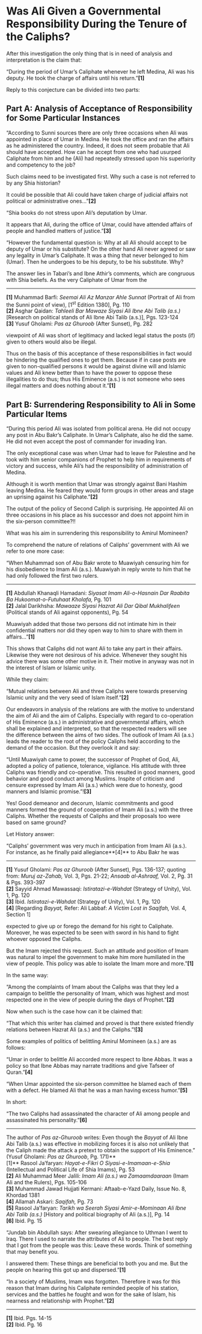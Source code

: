 Was Ali Given a Governmental Responsibility During the Tenure of the Caliphs?
=============================================================================

After this investigation the only thing that is in need of analysis and
interpretation is the claim that:

“During the period of Umar’s Caliphate whenever he left Medina, Ali was
his deputy. He took the charge of affairs until his return.”**[1]**

Reply to this conjecture can be divided into two parts:

Part A: Analysis of Acceptance of Responsibility for Some Particular Instances
------------------------------------------------------------------------------

“According to Sunni sources there are only three occasions when Ali was
appointed in place of Umar in Medina. He took the office and ran the
affairs as he administered the country. Indeed, it does not seem
probable that Ali should have accepted. How can he accept from one who
had usurped Caliphate from him and he (Ali) had repeatedly stressed upon
his superiority and competency to the job?

Such claims need to be investigated first. Why such a case is not
referred to by any Shia historian?

It could be possible that Ali could have taken charge of judicial
affairs not political or administrative ones…”**[2]**

“Shia books do not stress upon Ali’s deputation by Umar.

It appears that Ali, during the office of Umar, could have attended
affairs of people and handled matters of justice.”**[3]**

“However the fundamental question is: Why at all Ali should accept to be
deputy of Umar or his substitute? On the other hand Ali never agreed or
saw any legality in Umar’s Caliphate. It was a thing that never belonged
to him (Umar). Then he undergoes to be his deputy, to be his substitute.
Why?

The answer lies in Tabari’s and Ibne Athir’s comments, which are
congruous with Shia beliefs. As the very Caliphate of Umar from the  

------------------------------------------------------------------------

**[1]** Muhammad Barfi: *Seemai Ali Az Manzar Ahle Sunnat* (Portrait of
Ali from the Sunni point of view), [1<sup>st</sup> Edition 1380], Pg.
110  
 **[2]** Asghar Qaidan: *Tahleeli Bar Mawaze Siyasi Ali Ibne Abi Talib
(a.s.)* [Research on political stands of Ali Ibne Abi Talib (a.s.)],
Pgs. 123-124  
 **[3]** Yusuf Gholami: *Pas az Ghuroob* (After Sunset), Pg. 282

viewpoint of Ali was short of legitimacy and lacked legal status the
posts (if) given to others would also be illegal.

Thus on the basis of this acceptance of these responsibilities in fact
would be hindering the qualified ones to get them. Because if in case
posts are given to non-qualified persons it would be against divine will
and Islamic values and Ali knew better than to have the power to oppose
these illegalities to do thus; thus His Eminence (a.s.) is not someone
who sees illegal matters and does nothing about it.”**[1]**

Part B: Surrendering Responsibility to Ali in Some Particular Items
-------------------------------------------------------------------

“During this period Ali was isolated from political arena. He did not
occupy any post in Abu Bakr’s Caliphate. In Umar’s Caliphate, also he
did the same. He did not even accept the post of commander for invading
Iran.

The only exceptional case was when Umar had to leave for Palestine and
he took with him senior companions of Prophet to help him in
requirements of victory and success, while Ali’s had the responsibility
of administration of Medina.

Although it is worth mention that Umar was strongly against Bani Hashim
leaving Medina. He feared they would form groups in other areas and
stage an uprising against his Caliphate.”**[2]**

The output of the policy of Second Caliph is surprising. He appointed
Ali on three occasions in his place as his successor and does not
appoint him in the six-person committee?!!

What was his aim in surrendering this responsibility to Amirul Momineen?

To comprehend the nature of relations of Caliphs’ government with Ali we
refer to one more case:

“When Muhammad son of Abu Bakr wrote to Muawiyah censuring him for his
disobedience to Imam Ali (a.s.). Muawiyah in reply wrote to him that he
had only followed the first two rulers.

------------------------------------------------------------------------

**[1]** Abdullah Khanaqli Hamadani: *Siyasat Imam Ali-o-Hasnain Dar
Raabita Ba Hukoomat-o-Futuhaat Kholafa,* Pg. 101  
 **[2]** Jalal Darikhsha: *Mawaaze Siyasi Hazrat Ali Dar Qibal
Mukhalifeen* (Political stands of Ali against opponents), Pg. 54

Muawiyah added that those two persons did not intimate him in their
confidential matters nor did they open way to him to share with them in
affairs…”**[1]**

This shows that Caliphs did not want Ali to take any part in their
affairs. Likewise they were not desirous of his advice. Whenever they
sought his advice there was some other motive in it. Their motive in
anyway was not in the interest of Islam or Islamic unity.

While they claim:

“Mutual relations between Ali and three Caliphs were towards preserving
Islamic unity and the very seed of Islam itself.”**[2]**

Our endeavors in analysis of the relations are with the motive to
understand the aim of Ali and the aim of Caliphs. Especially with regard
to co-operation of His Eminence (a.s.) in administrative and
governmental affairs, which shall be explained and interpreted, so that
the respected readers will see the difference between the aims of two
sides. The outlook of Imam Ali (a.s.) leads the reader to the root of
the policy Caliphs held according to the demand of the occasion. But
they overlook it and say:

“Until Muawiyah came to power, the successor of Prophet of God, Ali,
adopted a policy of patience, tolerance, vigilance. His attitude with
three Caliphs was friendly and co-operative. This resulted in good
manners, good behavior and good conduct among Muslims. Inspite of
criticism and censure expressed by Imam Ali (a.s.) which were due to
honesty, good manners and Islamic promise.”!**[3]**

Yes! Good demeanor and decorum, Islamic commitments and good manners
formed the ground of cooperation of Imam Ali (a.s.) with the three
Caliphs. Whether the requests of Caliphs and their proposals too were
based on same ground?

Let History answer:

“Caliphs’ government was very much in anticipation from Imam Ali (a.s.).
For instance, as he finally paid allegiance**[4]** to Abu Bakr he was  

------------------------------------------------------------------------

**[1]** Yusuf Gholami: *Pas az Ghuroob* (After Sunset), Pgs. 136-137;
quoting from: *Muruj az-Zahab,* Vol. 3, Pgs. 21-22; *Ansaab al-Ashraaf,*
Vol. 2, Pg. 31 & Pgs. 393-397  
 **[2]** Sayyid Ahmad Mawassaqi: *Istiratazi-e-Wahdat* (Strategy of
Unity), Vol. 1, Pg. 120  
 **[3]** Ibid. *Istiratazi-e-Wahdat* (Strategy of Unity), Vol. 1, Pg.
120  
 **[4]** [Regarding *Bayyat,* Refer: Ali Labbaf: *A Victim Lost in
Saqifah,* Vol. 4, Section 1]

expected to give up or forego the demand for his right to Caliphate.
Moreover, he was expected to be seen with sword in his hand to fight
whoever opposed the Caliphs.

But the Imam rejected this request. Such an attitude and position of
Imam was natural to impel the government to make him more humiliated in
the view of people. This policy was able to isolate the Imam more and
more.”**[1]**

In the same way:

“Among the complaints of Imam about the Caliphs was that they led a
campaign to belittle the personality of Imam, which was highest and most
respected one in the view of people during the days of Prophet.”**[2]**

Now when such is the case how can it be claimed that:

“That which this writer has claimed and proved is that there existed
friendly relations between Hazrat Ali (a.s.) and the Caliphs.”!**[3]**

Some examples of politics of belittling Amirul Momineen (a.s.) are as
follows:

“Umar in order to belittle Ali accorded more respect to Ibne Abbas. It
was a policy so that Ibne Abbas may narrate traditions and give Tafseer
of Quran.”**[4]**

“When Umar appointed the six-person committee he blamed each of them
with a defect. He blamed Ali that he was a man having excess
humor.”**[5]**

In short:

“The two Caliphs had assassinated the character of Ali among people and
assassinated his personality.”**[6]**

------------------------------------------------------------------------

The author of *Pas az-Ghuroob* writes: Even though the *Bayyat* of Ali
Ibne Abi Talib (a.s.) was effective in mobilizing forces it is also not
unlikely that the Caliph made the attack a pretext to obtain the support
of His Eminence.” (Yusuf Gholami: *Pas az Ghuroob*, Pg. 171)**  
 [1]** Rasool Ja’faryan: *Hayat-e-Fikri O Siyasi-e-Imamaan-e-Shia*
(Intellectual and Political Life of Shia Imams), Pg. 53  
 **[2]** Ali Muhammad Meer Jalili: *Imam Ali (a.s.) wa Zamaamdaaraan*
(Imam Ali and the Rulers), Pgs. 105-106  
 **[3]** Muhammad Jawad Hujjati Kermani: Aftaab-e-Yazd Daily, Issue No.
8, Khordad 1381  
 **[4]** Allamah Askari: *Saqifah,* Pg. 73  
 **[5]** Rasool Ja’faryan: *Tarikh wa Seerah Siyasi Amir-e-Mominaan Ali
Ibne Abi Talib (a.s.)* [History and political biography of Ali (a.s.)],
Pg. 14  
 **[6]** Ibid. Pg. 15

“Jundab bin Abdullah says: After swearing allegiance to Uthman I went to
Iraq. There I used to narrate the attributes of Ali to people. The best
reply that I got from the people was this: Leave these words. Think of
something that may benefit you.

I answered them: These things are beneficial to both you and me. But the
people on hearing this got up and dispersed.”**[1]**

“In a society of Muslims, Imam was forgotten. Therefore it was for this
reason that Imam during his Caliphate reminded people of his station,
services and the battles he fought and won for the sake of Islam, his
nearness and relationship with Prophet.”**[2]**

------------------------------------------------------------------------

**[1]** Ibid. Pgs. 14-15  
 **[2]** Ibid. Pg. 16
